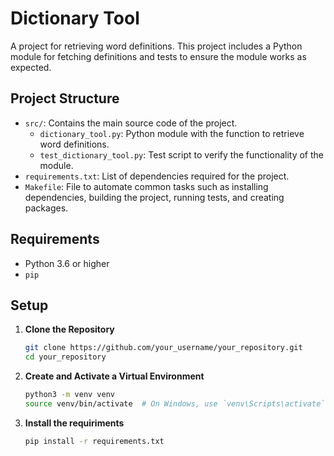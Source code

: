 # Dictionary Tool

A project for retrieving word definitions. This project includes a Python module for fetching definitions and tests to ensure the module works as expected.

## Project Structure

- `src/`: Contains the main source code of the project.
  - `dictionary_tool.py`: Python module with the function to retrieve word definitions.
  - `test_dictionary_tool.py`: Test script to verify the functionality of the module.
- `requirements.txt`: List of dependencies required for the project.
- `Makefile`: File to automate common tasks such as installing dependencies, building the project, running tests, and creating packages.

## Requirements

- Python 3.6 or higher
- `pip`

## Setup

1. **Clone the Repository**

   ```sh
   git clone https://github.com/your_username/your_repository.git
   cd your_repository

2. **Create and Activate a Virtual Environment**

   ```sh
   python3 -m venv venv
   source venv/bin/activate  # On Windows, use `venv\Scripts\activate`

3. **Install the requiriments**
   ```sh
   pip install -r requirements.txt


